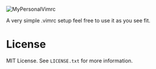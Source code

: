 ![MyPersonalVimrc](https://user-images.githubusercontent.com/120442663/207255693-2b05f7d6-e5c9-43e2-8929-fb0aaba8bcbe.png)

A very simple .vimrc setup feel free to use it as you see fit. 

# License
MIT License. See `LICENSE.txt` for more information.
